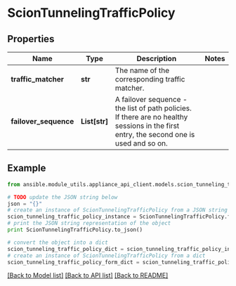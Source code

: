 # ScionTunnelingTrafficPolicy


## Properties

Name | Type | Description | Notes
------------ | ------------- | ------------- | -------------
**traffic_matcher** | **str** | The name of the corresponding traffic matcher. | 
**failover_sequence** | **List[str]** | A failover sequence - the list of path policies. If there are no healthy sessions in the first entry, the second one is used and so on.  | 

## Example

```python
from ansible.module_utils.appliance_api_client.models.scion_tunneling_traffic_policy import ScionTunnelingTrafficPolicy

# TODO update the JSON string below
json = "{}"
# create an instance of ScionTunnelingTrafficPolicy from a JSON string
scion_tunneling_traffic_policy_instance = ScionTunnelingTrafficPolicy.from_json(json)
# print the JSON string representation of the object
print ScionTunnelingTrafficPolicy.to_json()

# convert the object into a dict
scion_tunneling_traffic_policy_dict = scion_tunneling_traffic_policy_instance.to_dict()
# create an instance of ScionTunnelingTrafficPolicy from a dict
scion_tunneling_traffic_policy_form_dict = scion_tunneling_traffic_policy.from_dict(scion_tunneling_traffic_policy_dict)
```
[[Back to Model list]](../README.md#documentation-for-models) [[Back to API list]](../README.md#documentation-for-api-endpoints) [[Back to README]](../README.md)


